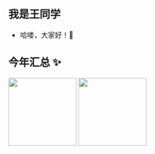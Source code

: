 <!--
**xiaolong0201/xiaolong0201** is a ✨ _special_ ✨ repository because its `README.md` (this file) appears on your GitHub profile.

Here are some ideas to get you started:

- 🔭 I’m currently working on ...
- 🌱 I’m currently learning ...
- 👯 I’m looking to collaborate on ...
- 🤔 I’m looking for help with ...
- 💬 Ask me about ...
- 📫 How to reach me: ...
- 😄 Pronouns: ...
- ⚡ Fun fact: ...

- 🐧 
- 👨‍💻 经历：<a href="" target="_blank"> </a>
- 🏡 作品：<a href="" target="_blank"></a> | <a href="" target="_blank"></a>
- 🌱 干货：<a href="" target="_blank"></a>
- 😺 视频：<a href="" target="_blank"></a> | 抖音 
- 💬 微信：（请备注事由）
- 🤔 问题：<a href="" target="_blank">知乎 @</a>
- 👭 

-->

## 我是王同学 

- 哈喽，大家好！👋

## 今年汇总 ✨

<img align="" height="137px" src="https://github-readme-stats.vercel.app/api?username=xiaolong0201&hide_title=true&hide_border=true&show_icons=true&include_all_commits=true&line_height=21&bg_color=0,EC6C6C,FFD479,FFFC79,73FA79&theme=graywhite&locale=cn" />
<img align="" height="137px" src="https://github-readme-stats.vercel.app/api/top-langs/?username=xiaolong0201&hide_title=true&hide_border=true&layout=compact&bg_color=0,73FA79,73FDFF,D783FF&theme=graywhite&locale=cn" />
